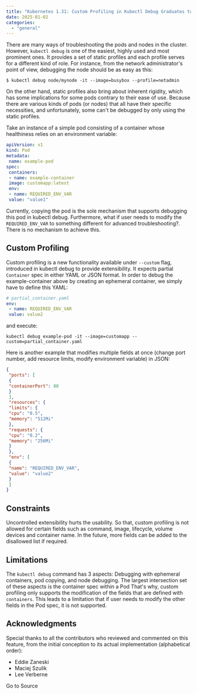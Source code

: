 ```yaml
---
title: "Kubernetes 1.31: Custom Profiling in Kubectl Debug Graduates to Beta"
date: 2025-01-02
categories: 
  - "general"
---
```


There are many ways of troubleshooting the pods and nodes in the cluster. However, `kubectl debug` is one of the easiest, highly used and most prominent ones. It provides a set of static profiles and each profile serves for a different kind of role. For instance, from the network administrator's point of view, debugging the node should be as easy as this:

```shell
$ kubectl debug node/mynode -it --image=busybox --profile=netadmin
```

On the other hand, static profiles also bring about inherent rigidity, which has some implications for some pods contrary to their ease of use. Because there are various kinds of pods (or nodes) that all have their specific necessities, and unfortunately, some can't be debugged by only using the static profiles.

Take an instance of a simple pod consisting of a container whose healthiness relies on an environment variable:

```yaml
apiVersion: v1
kind: Pod
metadata:
 name: example-pod
spec:
 containers:
 - name: example-container
 image: customapp:latest
 env:
 - name: REQUIRED_ENV_VAR
 value: "value1"
```

Currently, copying the pod is the sole mechanism that supports debugging this pod in kubectl debug. Furthermore, what if user needs to modify the `REQUIRED_ENV_VAR` to something different for advanced troubleshooting?. There is no mechanism to achieve this.

## Custom Profiling

Custom profiling is a new functionality available under `--custom` flag, introduced in kubectl debug to provide extensibility. It expects partial `Container` spec in either YAML or JSON format. In order to debug the example-container above by creating an ephemeral container, we simply have to define this YAML:

```yaml
# partial_container.yaml
env:
 - name: REQUIRED_ENV_VAR
 value: value2
```

and execute:

```shell
kubectl debug example-pod -it --image=customapp --custom=partial_container.yaml
```

Here is another example that modifies multiple fields at once (change port number, add resource limits, modify environment variable) in JSON:

```json
{
 "ports": [
 {
 "containerPort": 80
 }
 ],
 "resources": {
 "limits": {
 "cpu": "0.5",
 "memory": "512Mi"
 },
 "requests": {
 "cpu": "0.2",
 "memory": "256Mi"
 }
 },
 "env": [
 {
 "name": "REQUIRED_ENV_VAR",
 "value": "value2"
 }
 ]
}
```

## Constraints

Uncontrolled extensibility hurts the usability. So that, custom profiling is not allowed for certain fields such as command, image, lifecycle, volume devices and container name. In the future, more fields can be added to the disallowed list if required.

## Limitations

The `kubectl debug` command has 3 aspects: Debugging with ephemeral containers, pod copying, and node debugging. The largest intersection set of these aspects is the container spec within a Pod That's why, custom profiling only supports the modification of the fields that are defined with `containers`. This leads to a limitation that if user needs to modify the other fields in the Pod spec, it is not supported.

## Acknowledgments

Special thanks to all the contributors who reviewed and commented on this feature, from the initial conception to its actual implementation (alphabetical order):

- Eddie Zaneski
- Maciej Szulik
- Lee Verberne

Go to Source
